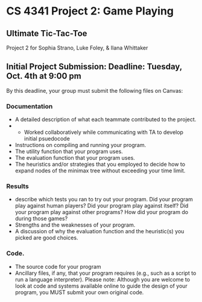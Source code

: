 # CS 4341 Project 2: Game Playing
## Ultimate Tic-Tac-Toe
Project 2 for Sophia Strano, Luke Foley, &amp; Ilana Whittaker

## Initial Project Submission: Deadline: Tuesday, Oct. 4th at 9:00 pm

By this deadline, your group must submit the following files on Canvas:

### Documentation
- A detailed description of what each teammate contributed to the project.
- - Worked collaboratively while communicating with TA to develop initial psuedocode 
- Instructions on compiling and running your program.
- The utility function that your program uses.
- The evaluation function that your program uses.
- The heuristics and/or strategies that you employed to decide how to expand nodes of the minimax tree without exceeding your time limit.
### Results
- describe which tests you ran to try out your program. Did your program play against human players? Did your program play against itself? Did your program play against other programs? How did your program do during those games?
-  Strengths and the weaknesses of your program.
- A discussion of why the evaluation function and the heuristic(s) you picked are good choices.

### Code.  
- The source code for your program
- Ancillary files, if any, that your program requires (e.g., such as a script to run a language interpreter).
Please note: Although you are welcome to look at code and systems available online to guide the design of your program, you MUST submit your own original code.
